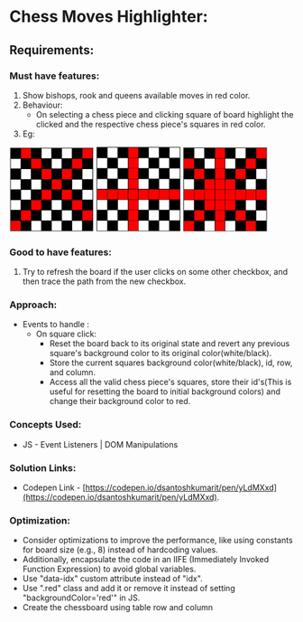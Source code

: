 # Chess Moves Highlighter:

## Requirements:

### Must have features:
1. Show bishops, rook and queens available moves in red color.
2. Behaviour:
    - On selecting a chess piece and clicking square of board highlight the clicked and the respective chess piece's squares in red color.
3. Eg:
<img src="./image.png" width="150">
<img src="./image-2.png" width="150">
<img src="./image-1.png" width="150">

### Good to have features:
1. Try to refresh the board if the user clicks on some other checkbox, and then trace the path from the new checkbox.

### Approach:
- Events to handle :
    - On square click:
        -   Reset the board back to its original state and revert any previous square's background color to its original color(white/black).
        -   Store the current squares background color(white/black), id, row, and column.
        -   Access all the valid chess piece's squares, store their id's(This is useful for resetting the board to initial background colors) and change their background color to red. 

### Concepts Used:
- JS - Event Listeners | DOM Manipulations

### Solution Links:
- Codepen Link - [https://codepen.io/dsantoshkumarit/pen/yLdMXxd](https://codepen.io/dsantoshkumarit/pen/yLdMXxd).

### Optimization:
- Consider optimizations to improve the performance, like using constants for board size (e.g., 8) instead of hardcoding values.
- Additionally, encapsulate the code in an IIFE (Immediately Invoked Function Expression) to avoid global variables.
- Use "data-idx" custom attribute instead of "idx".
- Use ".red" class and add it or remove it instead of setting "backgroundColor='red'" in JS.
- Create the chessboard using table row and column